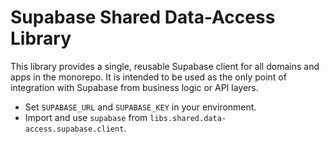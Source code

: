 # Supabase Shared Data-Access Library

This library provides a single, reusable Supabase client for all domains and apps in the monorepo. It is intended to be used as the only point of integration with Supabase from business logic or API layers.

- Set `SUPABASE_URL` and `SUPABASE_KEY` in your environment.
- Import and use `supabase` from `libs.shared.data-access.supabase.client`.
